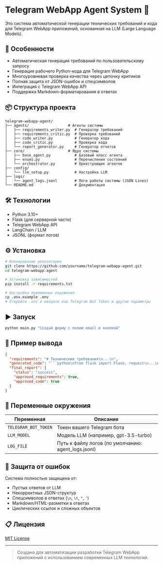 # Telegram WebApp Agent System 🤖

Это система автоматической генерации технических требований и кода для Telegram WebApp приложений, основанная на LLM (Large Language Models).

## 🔧 Особенности
- Автоматическая генерация требований по пользовательскому запросу
- Генерация рабочего Python-кода для Telegram WebApp
- Многоуровневая проверка качества через цепочку критиков
- Полная защита от JSON-ошибок и спецсимволов
- Интеграция с Telegram WebApp API
- Поддержка Markdown-форматирования в ответах

## 📦 Структура проекта
```
telegram-webapp-agent/
├── agents/                  # Агенты системы
│   ├── requirements_writer.py  # Генератор требований
│   ├── requirements_critic.py  # Проверка требований
│   ├── code_writer.py          # Генератор кода
│   ├── code_critic.py          # Проверка кода
│   └── report_generator.py     # Генератор отчетов
├── core/                    # Ядро системы
│   ├── base_agent.py           # Базовый класс агента
│   ├── enums.py                # Перечисления состояний
│   └── orchestrator.py         # Оркестровщик агентов
├── config/
│   └── llm_setup.py            # Настройка LLM
├── logs/
│   └── agent_logs.jsonl        # Логи работы системы (JSON Lines)
└── README.md                   # Документация
```

## 🛠️ Технологии
- Python 3.10+
- Flask (для серверной части)
- Telegram WebApp API
- LangChain / LLM
- JSONL (формат логов)

## ⚙️ Установка

```bash
# Клонирование репозитория
git clone https://github.com/yourname/telegram-webapp-agent.git
cd telegram-webapp-agent

# Установка зависимостей
pip install -r requirements.txt

# Настройка переменных окружения
cp .env.example .env
# Откройте .env и введите ваш Telegram Bot Token и другие параметры
```

## ▶️ Запуск

```bash
python main.py "Создай форму с полем email и кнопкой"
```

## 🧪 Пример вывода

```json
{
  "requirements": "# Технические требования\n...\n",
  "generated_code": "```python\nfrom flask import Flask, request\n...\n```",
  "final_report": {
    "status": "success",
    "approved_requirements": true,
    "approved_code": true
  }
}
```

## 📌 Переменные окружения

| Переменная | Описание |
|-----------|----------|
| `TELEGRAM_BOT_TOKEN` | Токен вашего Telegram бота |
| `LLM_MODEL` | Модель LLM (например, gpt-3.5-turbo) |
| `LOG_FILE` | Путь к файлу логов (по умолчанию: agent_logs.jsonl) |

## 🧼 Защита от ошибок

Система полностью защищена от:
- Пустых ответов от LLM
- Некорректных JSON-структур
- Спецсимволов в ответах (`\n`, `\t`, `"`, `'`)
- Markdown/HTML-разметки в ответах
- Циклических ссылок и сложных объектов

## 📋 Лицензия

[MIT License](LICENSE)

---

> Создано для автоматизации разработки Telegram WebApp приложений с использованием современных LLM технологий.